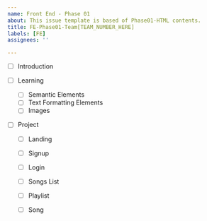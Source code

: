 ```yaml
---
name: Front End - Phase 01
about: This issue template is based of Phase01-HTML contents.
title: FE-Phase01-Team[TEAM_NUMBER_HERE]
labels: [FE]
assignees: ''

---
```


- [ ] Introduction
- [ ] Learning

  - [ ] Semantic Elements
  - [ ] Text Formatting Elements
  - [ ] Images

- [ ] Project
  - [ ] Landing
  - [ ] Signup
  - [ ] Login
  - [ ] Songs List
  - [ ] Playlist
  - [ ] Song
  
